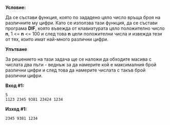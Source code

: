 **Условие:**

Да се състави функция, която по зададено цяло число връща броя на различните му цифри. Като се използва тази функция, да се състави програма **DIF**, която въвежда от клавиатурата цяло положително число **n**, 1 <= **n** <= 100 и след това **n** цели положителни числа и извежда тези от тях, които имат най-много различни цифри. 

**Упътване** 

За решението на тази задача ще се наложи да обходите масива с числата два пъти - веднъж за да намерите кой е максималния брой различни цифри и след това да намерите числата с такъв брой различни цифри.

**Вход #1:**
	
	5
	1123 2345 9381 23424 1234

**Изход #1:**

	2345 9381 1234
